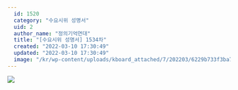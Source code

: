 ```yaml
---
  id: 1520
  category: "수요시위 성명서"
  uid: 2
  author_name: "정의기억연대"
  title: "[수요시위 성명서] 1534차"
  created: "2022-03-10 17:30:49"
  updated: "2022-03-10 17:30:49"
  image: "/kr/wp-content/uploads/kboard_attached/7/202203/6229b733f3ba73620751.jpg"
---
```

![](/kr/wp-content/uploads/kboard_attached/7/202203/6229b733f3ba73620751.jpg)
